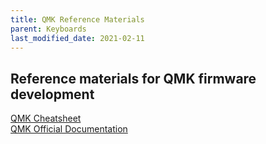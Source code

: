 ```yaml
---
title: QMK Reference Materials
parent: Keyboards
last_modified_date: 2021-02-11
---
```


## Reference materials for QMK firmware development

[QMK Cheatsheet](https://jayliu50.github.io/qmk-cheatsheet/)  
[QMK Official Documentation](https://beta.docs.qmk.fm/)  

